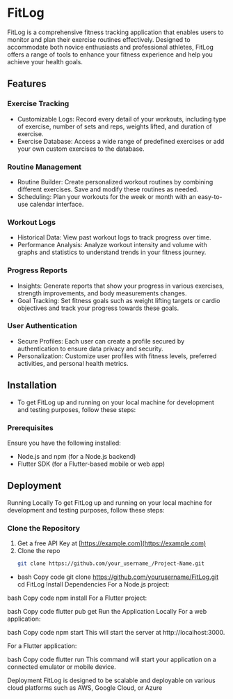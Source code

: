 # FitLog
FitLog is a comprehensive fitness tracking application that enables users to monitor and plan their exercise routines effectively. Designed to accommodate both novice enthusiasts and professional athletes, FitLog offers a range of tools to enhance your fitness experience and help you achieve your health goals.

## Features

### Exercise Tracking
- Customizable Logs: Record every detail of your workouts, including type of exercise, number of sets and reps, weights lifted, and duration of exercise.
- Exercise Database: Access a wide range of predefined exercises or add your own custom exercises to the database.

### Routine Management
- Routine Builder: Create personalized workout routines by combining different exercises. Save and modify these routines as needed.
- Scheduling: Plan your workouts for the week or month with an easy-to-use calendar interface.

### Workout Logs
- Historical Data: View past workout logs to track progress over time.
- Performance Analysis: Analyze workout intensity and volume with graphs and statistics to understand trends in your fitness journey.

### Progress Reports
- Insights: Generate reports that show your progress in various exercises, strength improvements, and body measurements changes.
- Goal Tracking: Set fitness goals such as weight lifting targets or cardio objectives and track your progress towards these goals.

### User Authentication
- Secure Profiles: Each user can create a profile secured by authentication to ensure data privacy and security.
- Personalization: Customize user profiles with fitness levels, preferred activities, and personal health metrics.

## Installation
- To get FitLog up and running on your local machine for development and testing purposes, follow these steps:

### Prerequisites
Ensure you have the following installed:

- Node.js and npm (for a Node.js backend)
- Flutter SDK (for a Flutter-based mobile or web app)

## Deployment
Running Locally
To get FitLog up and running on your local machine for development and testing purposes, follow these steps:

### Clone the Repository
1. Get a free API Key at [https://example.com](https://example.com)
2. Clone the repo
   ```sh
   git clone https://github.com/your_username_/Project-Name.git
   ```

- bash
Copy code
git clone https://github.com/yourusername/FitLog.git
cd FitLog
Install Dependencies
For a Node.js project:

bash
Copy code
npm install
For a Flutter project:

bash
Copy code
flutter pub get
Run the Application Locally
For a web application:

bash
Copy code
npm start
This will start the server at http://localhost:3000.

For a Flutter application:

bash
Copy code
flutter run
This command will start your application on a connected emulator or mobile device.

Deployment
FitLog is designed to be scalable and deployable on various cloud platforms such as AWS, Google Cloud, or Azure
